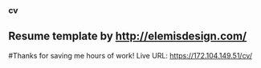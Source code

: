 ### cv
## Resume template by http://elemisdesign.com/
#Thanks for saving me hours of work!
Live URL: https://172.104.149.51/cv/
